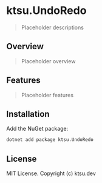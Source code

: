 # ktsu.UndoRedo

> Placeholder descriptions

## Overview

> Placeholder overview

## Features

> Placeholder features

## Installation

Add the NuGet package:

```bash
dotnet add package ktsu.UndoRedo
```

## License

MIT License. Copyright (c) ktsu.dev
